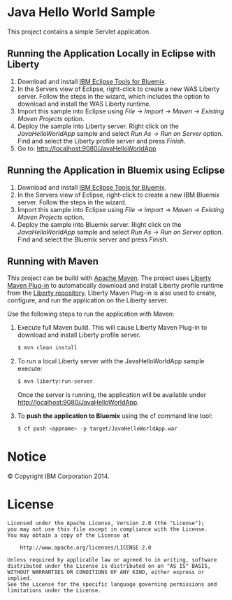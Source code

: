 Java Hello World Sample
==============

This project contains a simple Servlet application.

## Running the Application Locally in Eclipse with Liberty

1. Download and install [IBM Eclipse Tools for Bluemix](https://developer.ibm.com/wasdev/downloads/#asset/tools-IBM_Eclipse_Tools_for_Bluemix).
2. In the Servers view of Eclipse, right-click to create a new WAS Liberty server. Follow the steps in the wizard, which includes the option to download and install the WAS Liberty runtime.
3. Import this sample into Eclipse using *File -> Import -> Maven -> Existing Maven Projects* option.
4. Deploy the sample into Liberty server. Right click on the *JavaHelloWorldApp* sample and select *Run As -> Run on Server* option. Find and select the Liberty profile server and press *Finish*. 
5. Go to: [http://localhost:9080/JavaHelloWorldApp](http://localhost:9080/JavaHelloWorldApp)

## Running the Application in Bluemix using Eclipse

1. Download and install [IBM Eclipse Tools for Bluemix](https://developer.ibm.com/wasdev/downloads/#asset/tools-IBM_Eclipse_Tools_for_Bluemix).
2. In the Servers view of Eclipse, right-click to create a new IBM Bluemix server. Follow the steps in the wizard.
3. Import this sample into Eclipse using *File -> Import -> Maven -> Existing Maven Projects* option.
4. Deploy the sample into Bluemix server. Right click on the *JavaHelloWorldApp* sample and select *Run As -> Run on Server* option. Find and select the Bluemix server and press *Finish*. 


## Running with Maven

This project can be build with [Apache Maven](http://maven.apache.org/). The project uses [Liberty Maven Plug-in][] to automatically download and install Liberty profile runtime from the [Liberty repository](https://developer.ibm.com/wasdev/downloads/). Liberty Maven Plug-in is also used to create, configure, and run the application on the Liberty server. 

Use the following steps to run the application with Maven:

1. Execute full Maven build. This will cause Liberty Maven Plug-in to download and install Liberty profile server.
    ```bash
    $ mvn clean install
    ```

2. To run a local Liberty server with the JavaHelloWorldApp sample execute:
    ```bash
    $ mvn liberty:run-server
    ```

    Once the server is running, the application will be available under [http://localhost:9080/JavaHelloWorldApp](http://localhost:9080/JavaHelloWorldApp).


3. To **push the application to Bluemix** using the cf command line tool:
    ```bash
    $ cf push <appname> -p target/JavaHelloWorldApp.war
    ```

# Notice

© Copyright IBM Corporation 2014.

# License

```text
Licensed under the Apache License, Version 2.0 (the "License");
you may not use this file except in compliance with the License.
You may obtain a copy of the License at

    http://www.apache.org/licenses/LICENSE-2.0

Unless required by applicable law or agreed to in writing, software
distributed under the License is distributed on an "AS IS" BASIS,
WITHOUT WARRANTIES OR CONDITIONS OF ANY KIND, either express or implied.
See the License for the specific language governing permissions and
limitations under the License.
````

[Liberty Maven Plug-in]: https://github.com/WASdev/ci.maven

